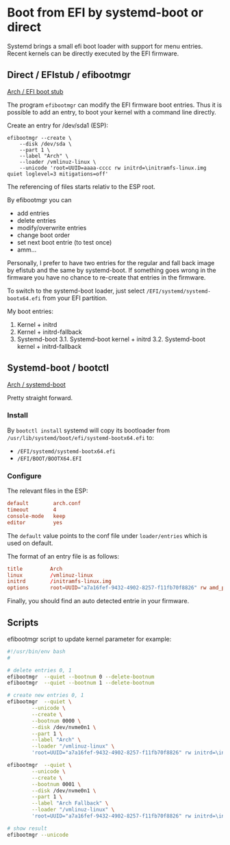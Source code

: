
# Boot from EFI by systemd-boot or direct

Systemd brings a small efi boot loader with support for menu entries.
Recent kernels can be directly executed by the EFI firmware.

## Direct / EFIstub / efibootmgr

[Arch / EFI boot stub](https://wiki.archlinux.org/title/EFI_boot_stub)

The program `efibootmgr` can modify the EFI firmware boot entries.
Thus it is possible to add an entry, to boot your kernel with a command line directly.

Create an entry for /dev/sda1 (ESP):
```
efibootmgr --create \
	--disk /dev/sda \
	--part 1 \
	--label "Arch" \
	--loader /vmlinuz-linux \
	--unicode 'root=UUID=aaaa-cccc rw initrd=\initramfs-linux.img quiet loglevel=3 mitigations=off'
```
The referencing of files starts relativ to the ESP root.

By efibootmgr you can

* add entries
* delete entries
* modify/overwrite entries
* change boot order
* set next boot entrie (to test once)
* amm...

Personally, I prefer to have two entries for the regular and fall back image by efistub
and the same by systemd-boot.
If something goes wrong in the firmware you have no chance to re-create that entries in the firmware.

To switch to the systemd-boot loader, just select `/EFI/systemd/systemd-bootx64.efi` from your EFI partition.

My boot entries:

1. Kernel + initrd
2. Kernel + initrd-fallback
3. Systemd-boot
    3.1. Systemd-boot kernel + initrd
    3.2. Systemd-boot kernel + initrd-fallback


## Systemd-boot / bootctl

[Arch / systemd-boot](https://wiki.archlinux.org/title/Systemd-boot)

Pretty straight forward.

### Install

By `bootctl install` systemd will copy its bootloader from `/usr/lib/systemd/boot/efi/systemd-bootx64.efi` to:

* `/EFI/systemd/systemd-bootx64.efi`
* `/EFI/BOOT/BOOTX64.EFI`

### Configure

The relevant files in the ESP:


```conf
default        arch.conf
timeout        4
console-mode   keep
editor         yes
```

The `default` value points to the conf file under `loader/entries` which is used on default.

The format of an entry file is as follows:

```conf
title         Arch
linux         /vmlinuz-linux
initrd        /initramfs-linux.img
options       root=UUID="a7a16fef-9432-4902-8257-f11fb70f8826" rw amd_pstate=active quiet loglevel=3 mitigations=off nmi_watchdog=0
```

Finally, you should find an auto detected entrie in your firmware.

## Scripts

efibootmgr script to update kernel parameter for example:

```bash
#!/usr/bin/env bash
#

# delete entries 0, 1
efibootmgr	--quiet --bootnum 0 --delete-bootnum
efibootmgr	--quiet --bootnum 1 --delete-bootnum

# create new entries 0, 1
efibootmgr	--quiet \
		--unicode \
		--create \
		--bootnum 0000 \
		--disk /dev/nvme0n1 \
		--part 1 \
		--label "Arch" \
		--loader "/vmlinuz-linux" \
		'root=UUID="a7a16fef-9432-4902-8257-f11fb70f8826" rw initrd=\initramfs-linux.img quiet loglevel=3 mitigations=off nmi_watchdog=0'

efibootmgr	--quiet \
		--unicode \
		--create \
		--bootnum 0001 \
		--disk /dev/nvme0n1 \
		--part 1 \
		--label "Arch Fallback" \
		--loader "/vmlinuz-linux" \
		'root=UUID="a7a16fef-9432-4902-8257-f11fb70f8826" rw initrd=\initramfs-linux-fallback.img'

# show result
efibootmgr --unicode
```
